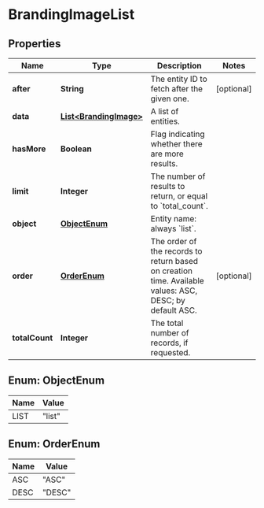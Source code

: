 
# BrandingImageList

## Properties
Name | Type | Description | Notes
------------ | ------------- | ------------- | -------------
**after** | **String** | The entity ID to fetch after the given one. |  [optional]
**data** | [**List&lt;BrandingImage&gt;**](BrandingImage.md) | A list of entities. | 
**hasMore** | **Boolean** | Flag indicating whether there are more results. | 
**limit** | **Integer** | The number of results to return, or equal to &#x60;total_count&#x60;. | 
**object** | [**ObjectEnum**](#ObjectEnum) | Entity name: always &#x60;list&#x60;. | 
**order** | [**OrderEnum**](#OrderEnum) | The order of the records to return based on creation time. Available values: ASC, DESC; by default ASC. |  [optional]
**totalCount** | **Integer** | The total number of records, if requested. | 


<a name="ObjectEnum"></a>
## Enum: ObjectEnum
Name | Value
---- | -----
LIST | &quot;list&quot;


<a name="OrderEnum"></a>
## Enum: OrderEnum
Name | Value
---- | -----
ASC | &quot;ASC&quot;
DESC | &quot;DESC&quot;




